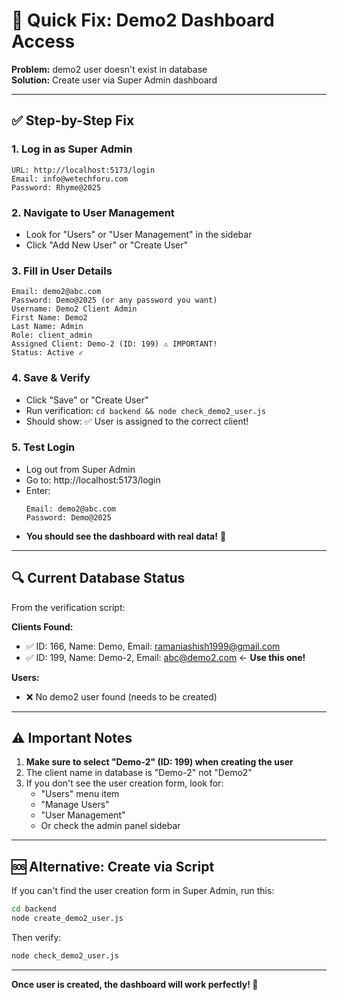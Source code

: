 # 🚀 Quick Fix: Demo2 Dashboard Access

**Problem:** demo2 user doesn't exist in database  
**Solution:** Create user via Super Admin dashboard

---

## ✅ Step-by-Step Fix

### 1. Log in as Super Admin
```
URL: http://localhost:5173/login
Email: info@wetechforu.com
Password: Rhyme@2025
```

### 2. Navigate to User Management
- Look for "Users" or "User Management" in the sidebar
- Click "Add New User" or "Create User"

### 3. Fill in User Details
```
Email: demo2@abc.com
Password: Demo@2025 (or any password you want)
Username: Demo2 Client Admin
First Name: Demo2
Last Name: Admin
Role: client_admin
Assigned Client: Demo-2 (ID: 199) ⚠️ IMPORTANT!
Status: Active ✓
```

### 4. Save & Verify
- Click "Save" or "Create User"
- Run verification: `cd backend && node check_demo2_user.js`
- Should show: ✅ User is assigned to the correct client!

### 5. Test Login
- Log out from Super Admin
- Go to: http://localhost:5173/login
- Enter:
  ```
  Email: demo2@abc.com
  Password: Demo@2025
  ```
- **You should see the dashboard with real data!** 🎉

---

## 🔍 Current Database Status

From the verification script:

**Clients Found:**
- ✅ ID: 166, Name: Demo, Email: ramaniashish1999@gmail.com
- ✅ ID: 199, Name: Demo-2, Email: abc@demo2.com ← **Use this one!**

**Users:**
- ❌ No demo2 user found (needs to be created)

---

## ⚠️ Important Notes

1. **Make sure to select "Demo-2" (ID: 199) when creating the user**
2. The client name in database is "Demo-2" not "Demo2"
3. If you don't see the user creation form, look for:
   - "Users" menu item
   - "Manage Users"
   - "User Management"
   - Or check the admin panel sidebar

---

## 🆘 Alternative: Create via Script

If you can't find the user creation form in Super Admin, run this:

```bash
cd backend
node create_demo2_user.js
```

Then verify:
```bash
node check_demo2_user.js
```

---

**Once user is created, the dashboard will work perfectly! 🎉**

